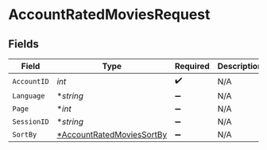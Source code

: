 # AccountRatedMoviesRequest


## Fields

| Field                                                                            | Type                                                                             | Required                                                                         | Description                                                                      |
| -------------------------------------------------------------------------------- | -------------------------------------------------------------------------------- | -------------------------------------------------------------------------------- | -------------------------------------------------------------------------------- |
| `AccountID`                                                                      | *int*                                                                            | :heavy_check_mark:                                                               | N/A                                                                              |
| `Language`                                                                       | **string*                                                                        | :heavy_minus_sign:                                                               | N/A                                                                              |
| `Page`                                                                           | **int*                                                                           | :heavy_minus_sign:                                                               | N/A                                                                              |
| `SessionID`                                                                      | **string*                                                                        | :heavy_minus_sign:                                                               | N/A                                                                              |
| `SortBy`                                                                         | [*AccountRatedMoviesSortBy](../../models/operations/accountratedmoviessortby.md) | :heavy_minus_sign:                                                               | N/A                                                                              |
